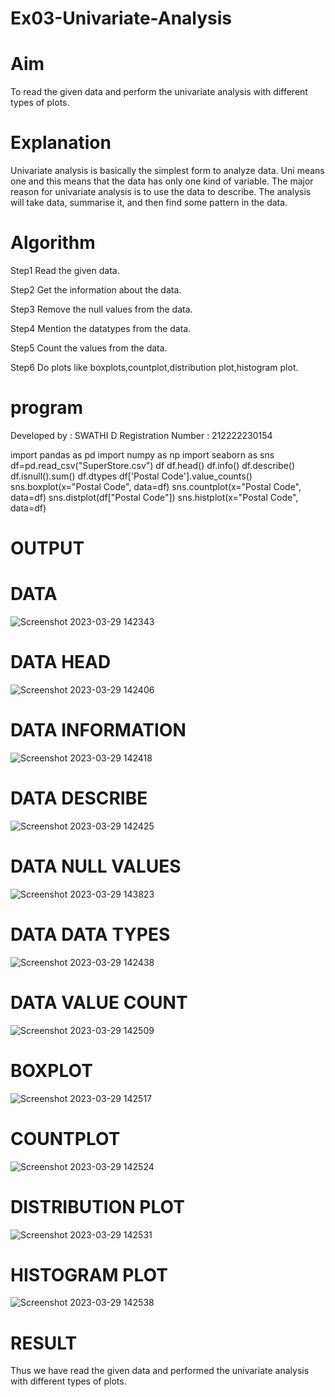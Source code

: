 # Ex03-Univariate-Analysis
# Aim
To read the given data and perform the univariate analysis with different types of plots.

# Explanation
Univariate analysis is basically the simplest form to analyze data. Uni means one and this means that the data has only one kind of variable. The major reason for univariate analysis is to use the data to describe. The analysis will take data, summarise it, and then find some pattern in the data.

# Algorithm
Step1
Read the given data.

Step2
Get the information about the data.

Step3
Remove the null values from the data.

Step4
Mention the datatypes from the data.

Step5
Count the values from the data.

Step6
Do plots like boxplots,countplot,distribution plot,histogram plot.
# program 
Developed by : SWATHI D
Registration Number : 212222230154

import pandas as pd
import numpy as np
import seaborn as sns
df=pd.read_csv("SuperStore.csv")
df
df.head()
df.info()
df.describe()
df.isnull().sum()
df.dtypes
df['Postal Code'].value_counts()
sns.boxplot(x="Postal Code", data=df)
sns.countplot(x="Postal Code", data=df)
sns.distplot(df["Postal Code"])
sns.histplot(x="Postal Code", data=df)

# OUTPUT


# DATA
![Screenshot 2023-03-29 142343](https://user-images.githubusercontent.com/120440439/228483553-3cb35e71-5166-47ed-b0c4-0b6b06f21340.png)

# DATA HEAD
![Screenshot 2023-03-29 142406](https://user-images.githubusercontent.com/120440439/228483690-07800721-8a7d-4a01-a832-0948e1745c65.png)

# DATA INFORMATION
![Screenshot 2023-03-29 142418](https://user-images.githubusercontent.com/120440439/228483815-6f07985a-504e-41e1-8c4b-feaa34d23969.png)

# DATA DESCRIBE
![Screenshot 2023-03-29 142425](https://user-images.githubusercontent.com/120440439/228483914-290012db-bd0b-4b6c-848f-7340b0d9878b.png)

# DATA NULL VALUES
![Screenshot 2023-03-29 143823](https://user-images.githubusercontent.com/120440439/228485220-87ff56a8-0097-4175-848c-dd2914c52c3a.png)

# DATA DATA TYPES
![Screenshot 2023-03-29 142438](https://user-images.githubusercontent.com/120440439/228485396-dc3a331d-35ba-46a3-a1cf-db23dd29e96d.png)

# DATA VALUE COUNT
![Screenshot 2023-03-29 142509](https://user-images.githubusercontent.com/120440439/228485442-2de67d08-a686-4dd2-bd34-7bea7510d61b.png)

# BOXPLOT
![Screenshot 2023-03-29 142517](https://user-images.githubusercontent.com/120440439/228485477-7df8f95a-0e2b-4c89-a96b-2109745a4774.png)

# COUNTPLOT
![Screenshot 2023-03-29 142524](https://user-images.githubusercontent.com/120440439/228485516-a9a765db-8841-45af-bff6-aff0e6e005f3.png)

# DISTRIBUTION PLOT
![Screenshot 2023-03-29 142531](https://user-images.githubusercontent.com/120440439/228485589-57b17f29-2115-4c1a-bd89-3977f2485114.png)

# HISTOGRAM PLOT
![Screenshot 2023-03-29 142538](https://user-images.githubusercontent.com/120440439/228485637-7872f8e5-4ce3-481c-be62-1e730e012888.png)

# RESULT
Thus we have read the given data and performed the univariate analysis with different types of plots.
